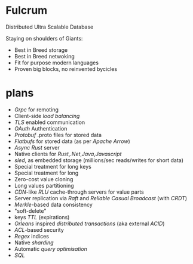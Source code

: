 # Fulcrum
Distributed Ultra Scalable Database 

Staying on shoulders of Giants:
- Best in Breed storage
- Best in Breed netwoking
- Fit for purpose modern languages
- Proven big blocks, no reinvented bycicles

# plans

- *Grpc* for remoting
- Client-side *load balancing*
- *TLS* enabled communication
- *OAuth* Authentication
- *Protobuf* .proto files for stored data
- *Flatbufs* for stored data (as per *Apache Arrow*)
- *Async Rust* server
- Native clients for *Rust*,*.Net*,*Java*,*Javascript*
- *sled*, as embedded storage (millions/sec reads/writes for short data)
- Special treatment for long keys
- Special treatment for long 
- Zero-cost value cloning
- Long values partitioning 
- *CDN*-like *RLU* cache-through servers for value parts
- Server replication via *Raft* and _Reliable Casual Broadcast_ (with *CRDT*)
- *Merkle*-based data consistency
- "soft-delete" 
- keys *TTL* (expirations)
- *Orleans* inspired *distributed transactions* (aka external *ACID*) 
- *ACL*-based security
- *Regex* indices
- Native *sharding*
- Automatic *query optimisation*
- *SQL*
